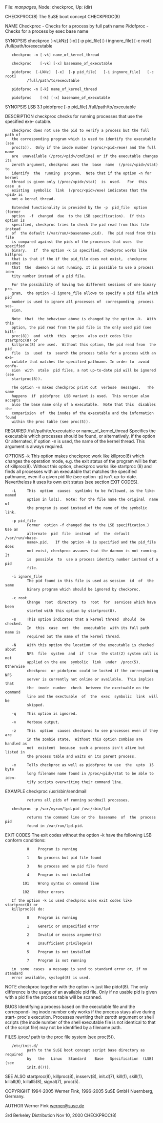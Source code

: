 File: *manpages*,  Node: checkproc,  Up: (dir)

CHECKPROC(8)                 The SuSE boot concept                CHECKPROC(8)



NAME
       Checkproc - Checks for a process by full path name
       Pidofproc - Checks for a process by exec base name

SYNOPSIS
       checkproc   [-vLkNz]  [-x]  [-p pid_file]  [-i ingnore_file]  [-c root]
              /full/path/to/executable

       checkproc -n [-vk] name_of_kernel_thread

       checkproc    [-vk] [-x] basename_of_executable

       pidofproc  [-LkNz]  [-x]  [-p pid_file]   [-i ingnore_file]   [-c root]
              /full/path/to/executable

       pidofproc -n [-k] name_of_kernel_thread

       pidofproc    [-k] [-x] basename_of_executable

SYNOPSIS LSB 3.1
       pidofproc [-p pid_file] /full/path/to/executable

DESCRIPTION
       checkproc  checks  for  running  processes  that use the specified exe-
       cutable.

       checkproc does not use the pid to verify a process but the full path of
       the corresponding program which is used to identify the executable (see
       proc(5)).  Only if the inode number (/proc/<pid>/exe) and the full name
       are  unavailable (/proc/<pid>/cmdline) or if the executable changes its
       zeroth argument, checkproc uses the  base  name  (/proc/<pid>/stat)  to
       identify  the  running  program.  Note that if the option -n for kernel
       thread is given only (/proc/<pid>/stat)  is  used.   For  this  case  a
       existing  symbolic  link  (/proc/<pid>/exe) indicates that the <pid> is
       not a kernel thread.

       Extended functionality is provided by the -p  pid_file  option  (former
       option  -f  changed  due  to the LSB specification).  If this option is
       specified, checkproc tries to check the pid read from this file instead
       of  the default (/var/run/<basename>.pid).  The pid read from this file
       is compared against the pids of the processes that uses  the  specified
       binary.   If  the option -k is specified, checkproc works like killproc
       that is that if the if the pid_file does not exist,  checkproc  assumes
       that  the  daemon is not running. It is possible to use a process iden-
       tity number instead of a pid file.

       For the possibility of having two different sessions of one binary pro-
       gram,  the option -i ignore_file allows to specify a pid file which pid
       number is used to ignore all processes of  corresponding  process  ses-
       sion.

       Note  that  the behaviour above is changed by the option -k.  With this
       option, the pid read from the pid file is the only used pid (see  kill-
       proc(8))  and  with  this  option  also exit codes like startproc(8) or
       killproc(8) are used.  Without this option, the pid read from  the  pid
       file  is  used  to  search the process table for a process with an exe-
       cutable that matches the specified pathname. In order to  avoid  confu-
       sion  with  stale  pid files, a not up-to-date pid will be ignored (see
       startproc(8)).

       The option -v makes checkproc print out  verbose  messages.   The  same
       happens  if  pidofproc  LSB variant is used.  This version also accepts
       also the base name only of a executable.  Note that this  disables  the
       comparision  of  the inodes of the executable and the information found
       within the proc table (see proc(5)).

REQUIRED
       /full/path/to/executable or name_of_kernel_thread
              Specifies the executable which processes  should  be  found,  or
              alternatively,  if  the  option  Or  alternated, if option -n is
              used, the name of the kernel thread.  This  argument  is  always
              required.

OPTIONS
       -k     This  option makes checkproc work like killproc(8) which changes
              the operation mode, e.g. the exit status of the program will  be
              that  of killproc(8).  Without this option, checkproc works like
              startproc (8) and finds all processes with  an  executable  that
              matches  the  specified  pathname, even if a given pid file (see
              option -p) isn't up-to-date. Nevertheless it uses its  own  exit
              status (see section EXIT CODES).

       -L     This  option  causes  symlinks to be followed, as the like-named
              option in ls(1).  Note: for the file name the original  name  of
              the program is used instead of the name of the symbolic link.

       -p pid_file
              Former  option -f changed due to the LSB specification.)  Use an
              alternate  pid  file  instead  of  the  default  /var/run/<base-
              name>.pid.   If the option -k is specified and the pid_file does
              not exist, checkproc assumes that the daemon is not running.  It
              is  possible  to  use a process identity number instead of a pid
              file.

       -i ignore_file
              The pid found in this file is used as session  id  of  the  same
              binary program which should be ignored by checkproc.

       -c root
              Change  root  directory  to  root  for  services which have been
              started with this option by startproc(8).

       -n     This option indicates that a kernel thread  should  be  checked.
              In  this  case  not  the  executable  with its full path name is
              required but the name of the kernel thread.

       -N     With this option the location of the executable is checked about
              NFS  file  system  and  if  true  the stat(2) system call is not
              applied on the exe  symbolic  link  under  /proc(5).   Otherwise
              checkproc  or pidofproc could be locked if the corresponding NFS
              server is currently not online or available.  This implies  that
              the  inode  number  check  between the exectuable on the command
              line and the exectuable  of  the  exec  symbolic  link  will  be
              skipped.

       -q     This option is ignored.

       -v     Verbose output.

       -z     This  option  causes checkproc to see processes even if they are
              in the zombie state.  Without this option zombies are handled as
              not  existent  because  such a process isn't alive but listed in
              the process table and waits on its parent process.

       -x     Tells checkproc as well as pidofproc to use  the  upto  15  byte
              long filename name found in /proc/<pid>/stat to be able to iden-
              tify scripts overwriting their command line.

EXAMPLE
       checkproc /usr/sbin/sendmail

              returns all pids of running sendmail processes.

       checkproc -p /var/myrun/lpd.pid /usr/sbin/lpd

              returns the command line or the  basename  of  the  process  pid
              found in /var/run/lpd.pid.

EXIT CODES
       The  exit  codes  without  the option -k have the following LSB conform
       conditions:

              0    Program is running

              1    No process but pid file found

              3    No process and no pid file found

              4    Program is not installed

            101    Wrong syntax on command line

            102    Other errors

       If the option -k is used checkproc uses exit codes like startproc(8) or
       killproc(8) do:

              0    Program is running

              1    Generic or unspecified error

              2    Invalid or excess argument(s)

              4    Insufficient privilege(s)

              5    Program is not installed

              7    Program is not running

       in  some  cases  a message is send to standard error or, if no standard
       error available, syslogd(8) is used.

NOTE
       checkproc together with the option -v just  like  pidof(8).   The  only
       difference  is  the  usage of an available pid file.  Only if no usable
       pid is given with a pid file the process table will be scanned.

BUGS
       Identifying a process based on the executable file and the  correspond-
       ing  inode  number  only works if the process stays alive during start-
       proc's execution. Processes rewriting their zeroth  argument  or  shell
       scripts (the inode number of the shell executable file is not identical
       to that of the script file) may not be identified by a filename path.

FILES
       /proc/ path to the proc file system (see proc(5)).

       /etc/init.d/
              path to the SuSE boot concept script base directory as  required
              by   the   Linux   Standard    Base   Specification  (LSB)  (see
              init.d(7)).

SEE ALSO
       startproc(8), killproc(8), insserv(8),  init.d(7),  kill(1),  skill(1),
       killall(8), killall5(8), signal(7), proc(5).

COPYRIGHT
       1994-2005 Werner Fink, 1996-2005 SuSE GmbH Nuernberg, Germany.

AUTHOR
       Werner Fink <werner@suse.de>



3rd Berkeley Distribution        Nov 10, 2000                     CHECKPROC(8)
